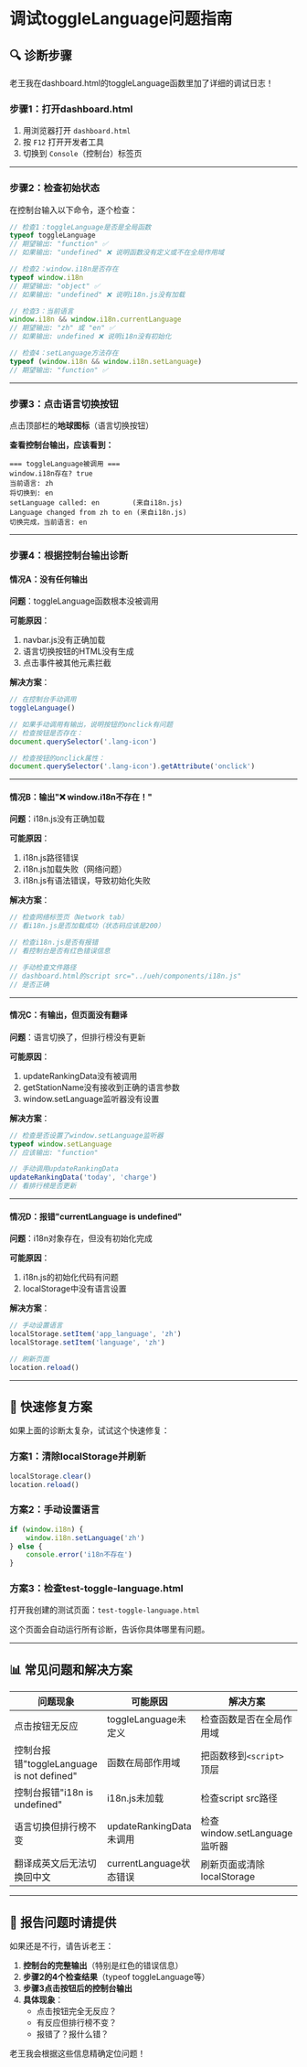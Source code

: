 # 调试toggleLanguage问题指南

## 🔍 诊断步骤

老王我在dashboard.html的toggleLanguage函数里加了详细的调试日志！

### 步骤1：打开dashboard.html

1. 用浏览器打开 `dashboard.html`
2. 按 `F12` 打开开发者工具
3. 切换到 `Console`（控制台）标签页

---

### 步骤2：检查初始状态

在控制台输入以下命令，逐个检查：

```javascript
// 检查1：toggleLanguage是否是全局函数
typeof toggleLanguage
// 期望输出: "function" ✅
// 如果输出: "undefined" ❌ 说明函数没有定义或不在全局作用域

// 检查2：window.i18n是否存在
typeof window.i18n
// 期望输出: "object" ✅
// 如果输出: "undefined" ❌ 说明i18n.js没有加载

// 检查3：当前语言
window.i18n && window.i18n.currentLanguage
// 期望输出: "zh" 或 "en" ✅
// 如果输出: undefined ❌ 说明i18n没有初始化

// 检查4：setLanguage方法存在
typeof (window.i18n && window.i18n.setLanguage)
// 期望输出: "function" ✅
```

---

### 步骤3：点击语言切换按钮

点击顶部栏的**地球图标**（语言切换按钮）

**查看控制台输出，应该看到：**

```
=== toggleLanguage被调用 ===
window.i18n存在? true
当前语言: zh
将切换到: en
setLanguage called: en        (来自i18n.js)
Language changed from zh to en (来自i18n.js)
切换完成，当前语言: en
```

---

### 步骤4：根据控制台输出诊断

#### 情况A：没有任何输出

**问题**：toggleLanguage函数根本没被调用

**可能原因**：
1. navbar.js没有正确加载
2. 语言切换按钮的HTML没有生成
3. 点击事件被其他元素拦截

**解决方案**：
```javascript
// 在控制台手动调用
toggleLanguage()

// 如果手动调用有输出，说明按钮的onclick有问题
// 检查按钮是否存在：
document.querySelector('.lang-icon')

// 检查按钮的onclick属性：
document.querySelector('.lang-icon').getAttribute('onclick')
```

---

#### 情况B：输出"❌ window.i18n不存在！"

**问题**：i18n.js没有正确加载

**可能原因**：
1. i18n.js路径错误
2. i18n.js加载失败（网络问题）
3. i18n.js有语法错误，导致初始化失败

**解决方案**：
```javascript
// 检查网络标签页（Network tab）
// 看i18n.js是否加载成功（状态码应该是200）

// 检查i18n.js是否有报错
// 看控制台是否有红色错误信息

// 手动检查文件路径
// dashboard.html的script src="../ueh/components/i18n.js"
// 是否正确
```

---

#### 情况C：有输出，但页面没有翻译

**问题**：语言切换了，但排行榜没有更新

**可能原因**：
1. updateRankingData没有被调用
2. getStationName没有接收到正确的语言参数
3. window.setLanguage监听器没有设置

**解决方案**：
```javascript
// 检查是否设置了window.setLanguage监听器
typeof window.setLanguage
// 应该输出: "function"

// 手动调用updateRankingData
updateRankingData('today', 'charge')
// 看排行榜是否更新
```

---

#### 情况D：报错"currentLanguage is undefined"

**问题**：i18n对象存在，但没有初始化完成

**可能原因**：
1. i18n.js的初始化代码有问题
2. localStorage中没有语言设置

**解决方案**：
```javascript
// 手动设置语言
localStorage.setItem('app_language', 'zh')
localStorage.setItem('language', 'zh')

// 刷新页面
location.reload()
```

---

## 🚀 快速修复方案

如果上面的诊断太复杂，试试这个快速修复：

### 方案1：清除localStorage并刷新

```javascript
localStorage.clear()
location.reload()
```

### 方案2：手动设置语言

```javascript
if (window.i18n) {
    window.i18n.setLanguage('zh')
} else {
    console.error('i18n不存在')
}
```

### 方案3：检查test-toggle-language.html

打开我创建的测试页面：`test-toggle-language.html`

这个页面会自动运行所有诊断，告诉你具体哪里有问题。

---

## 📊 常见问题和解决方案

| 问题现象 | 可能原因 | 解决方案 |
|---------|---------|---------|
| 点击按钮无反应 | toggleLanguage未定义 | 检查函数是否在全局作用域 |
| 控制台报错"toggleLanguage is not defined" | 函数在局部作用域 | 把函数移到`<script>`顶层 |
| 控制台报错"i18n is undefined" | i18n.js未加载 | 检查script src路径 |
| 语言切换但排行榜不变 | updateRankingData未调用 | 检查window.setLanguage监听器 |
| 翻译成英文后无法切换回中文 | currentLanguage状态错误 | 刷新页面或清除localStorage |

---

## 📝 报告问题时请提供

如果还是不行，请告诉老王：

1. **控制台的完整输出**（特别是红色的错误信息）
2. **步骤2的4个检查结果**（typeof toggleLanguage等）
3. **步骤3点击按钮后的控制台输出**
4. **具体现象**：
   - 点击按钮完全无反应？
   - 有反应但排行榜不变？
   - 报错了？报什么错？

老王我会根据这些信息精确定位问题！
